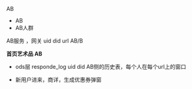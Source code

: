 AB

- AB
- AB人群

AB服务 ，网关 uid did url AB/B

**首页艺术品 AB**

- ods层 responde_log uid did AB侧的历史表，每个人在每个url上的窗口

- 新用户进来，商详，生成优惠券弹窗

  